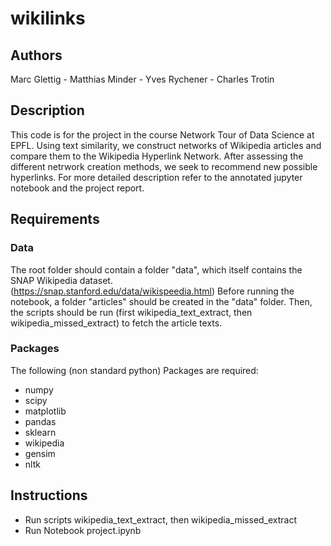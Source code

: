 # wikilinks
## Authors
Marc Glettig - Matthias Minder - Yves Rychener - Charles Trotin

## Description
This code is for the project in the course Network Tour of Data Science at EPFL. 
Using text similarity, we construct networks of Wikipedia articles and compare them to the Wikipedia Hyperlink Network. 
After assessing the different netrwork creation methods, we seek to recommend new possible hyperlinks. For more detailed description refer to the annotated jupyter notebook and the project report.

## Requirements
### Data
The root folder should contain a folder "data", which itself contains the SNAP Wikipedia dataset. <br>
(https://snap.stanford.edu/data/wikispeedia.html)
Before running the notebook, a folder "articles" should be created in the "data" folder. Then, the scripts should be run (first wikipedia_text_extract, then wikipedia_missed_extract) to fetch the article texts.
### Packages
The following (non standard python) Packages are required:
- numpy
- scipy
- matplotlib
- pandas
- sklearn
- wikipedia
- gensim
- nltk

## Instructions
- Run scripts wikipedia_text_extract, then wikipedia_missed_extract
- Run Notebook project.ipynb
